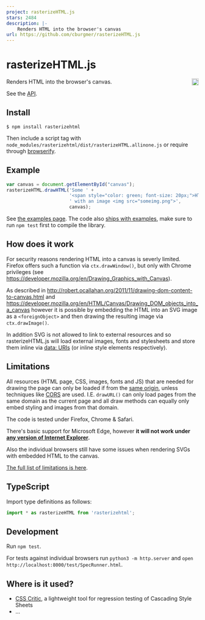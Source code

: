 ```yaml
---
project: rasterizeHTML.js
stars: 2484
description: |-
    Renders HTML into the browser's canvas
url: https://github.com/cburgmer/rasterizeHTML.js
---
```


rasterizeHTML.js
================

<a href="https://www.npmjs.org/package/rasterizehtml">
    <img src="https://badge.fury.io/js/rasterizehtml.svg"
        align="right" alt="NPM version" height="18">
</a>

Renders HTML into the browser's canvas.

See the [API](https://github.com/cburgmer/rasterizeHTML.js/wiki/API).


Install
-------

    $ npm install rasterizehtml

Then include a script tag with `node_modules/rasterizehtml/dist/rasterizeHTML.allinone.js` or require through [browserify](https://github.com/substack/node-browserify).

Example
-------

```js
var canvas = document.getElementById("canvas");
rasterizeHTML.drawHTML('Some ' +
                       '<span style="color: green; font-size: 20px;">HTML</span>' +
                       ' with an image <img src="someimg.png">',
                       canvas);
```

See [the examples page](https://github.com/cburgmer/rasterizeHTML.js/wiki/Examples). The code also [ships with examples](https://github.com/cburgmer/rasterizeHTML.js/tree/master/examples), make sure to run `npm test` first to compile the library.

How does it work
----------------

For security reasons rendering HTML into a canvas is severly limited. Firefox offers such a function via `ctx.drawWindow()`, but only with Chrome privileges (see https://developer.mozilla.org/en/Drawing_Graphics_with_Canvas).

As described in http://robert.ocallahan.org/2011/11/drawing-dom-content-to-canvas.html and https://developer.mozilla.org/en/HTML/Canvas/Drawing_DOM_objects_into_a_canvas however it is possible by embedding the HTML into an SVG image as a `<foreignObject>` and then drawing the resulting image via `ctx.drawImage()`.

In addition SVG is not allowed to link to external resources and so rasterizeHTML.js will load external images, fonts and stylesheets and store them inline via [data: URIs](http://en.wikipedia.org/wiki/Data_URI_scheme) (or inline style elements respectively).

Limitations
-----------

All resources (HTML page, CSS, images, fonts and JS) that are needed for drawing the page can only be loaded if from the [same origin](https://developer.mozilla.org/en-US/docs/Web/JavaScript/Same_origin_policy_for_JavaScript), unless techniques like [CORS](http://enable-cors.org) are used. I.E. `drawURL()` can only load pages from the same domain as the current page and all draw methods can equally only embed styling and images from that domain.

The code is tested under Firefox, Chrome & Safari.

There's basic support for Microsoft Edge, however **it will not work under [any version of Internet Explorer](https://github.com/cburgmer/rasterizeHTML.js/wiki/Limitations#ie).**

Also the individual browsers still have some issues when rendering SVGs with embedded HTML to the canvas.

[The full list of limitations is here](https://github.com/cburgmer/rasterizeHTML.js/wiki/Limitations).

TypeScript
----------
Import type definitions as follows:

```ts
import * as rasterizeHTML from 'rasterizehtml';
```
Development
-----------

Run `npm test`.

For tests against individual browsers run `python3 -m http.server` and `open http://localhost:8000/test/SpecRunner.html`.

Where is it used?
-----------------

* [CSS Critic](https://github.com/cburgmer/csscritic), a lightweight tool for regression testing of Cascading Style Sheets
* ...

